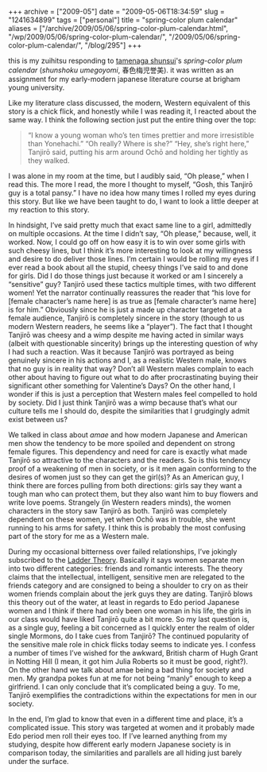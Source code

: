 +++
archive = ["2009-05"]
date = "2009-05-06T18:34:59"
slug = "1241634899"
tags = ["personal"]
title = "spring-color plum calendar"
aliases = ["/archive/2009/05/06/spring-color-plum-calendar.html", "/wp/2009/05/06/spring-color-plum-calendar/", "/2009/05/06/spring-color-plum-calendar/", "/blog/295"]
+++

this is my zuihitsu responding to [tamenaga shunsui][1]'s _spring-color
plum calendar_ (_shunshoku umegoyomi_, 春色梅児誉美). it was written as an
assignment for my early-modern japanese literature course at brigham young
university.

Like my literature class discussed, the modern, Western equivalent of this
story is a chick flick, and honestly while I was reading it, I reacted
about the same way. I think the following section just put the entire
thing over the top:

> “I know a young woman who’s ten times prettier and more irresistible
> than Yonehachi.” “Oh really? Where is she?” “Hey, she’s right here,”
> Tanjirō said, putting his arm around Ochō and holding her tightly as
> they walked.

I was alone in my room at the time, but I audibly said, “Oh please,” when
I read this. The more I read, the more I thought to myself, “Gosh, this
Tanjirō guy is a total pansy.” I have no idea how many times I rolled my
eyes during this story. But like we have been taught to do, I want to look
a little deeper at my reaction to this story.

In hindsight, I’ve said pretty much that exact same line to a girl,
admittedly on multiple occasions. At the time I didn’t say, “Oh please,”
because, well, it worked. Now, I could go off on how easy it is to win
over some girls with such cheesy lines, but I think it’s more interesting
to look at my willingness and desire to do deliver those lines. I’m
certain I would be rolling my eyes if I ever read a book about all the
stupid, cheesy things I’ve said to and done for girls. Did I do those
things just because it worked or am I sincerely a “sensitive” guy? Tanjirō
used these tactics multiple times, with two different women! Yet the
narrator continually reassures the reader that “his love for [female
character’s name here] is as true as [female character’s name here] is for
him.” Obviously since he is just a made up character targeted at a female
audience, Tanjirō is completely sincere in the story (though to us modern
Western readers, he seems like a “player”). The fact that I thought
Tanjirō was cheesy and a wimp despite me having acted in similar ways
(albeit with questionable sincerity) brings up the interesting question of
why I had such a reaction. Was it because Tanjirō was portrayed as being
genuinely sincere in his actions and I, as a realistic Western male, knows
that no guy is in reality that way? Don’t all Western males complain to
each other about having to figure out what to do after procrastinating
buying their significant other something for Valentine’s Days? On the
other hand, I wonder if this is just a perception that Western males feel
compelled to hold by society. Did I just think Tanjirō was a wimp because
that’s what our culture tells me I should do, despite the similarities
that I grudgingly admit exist between us?

We talked in class about _amae_ and how modern Japanese and American men
show the tendency to be more spoiled and dependent on strong female
figures. This dependency and need for care is exactly what made Tanjirō so
attractive to the characters and the readers. So is this tendency proof of
a weakening of men in society, or is it men again conforming to the
desires of women just so they can get the girl(s)? As an American guy,
I think there are forces pulling from both directions: girls say they want
a tough man who can protect them, but they also want him to buy flowers
and write love poems. Strangely (in Western readers minds), the women
characters in the story saw Tanjirō as both. Tanjirō was completely
dependent on these women, yet when Ochō was in trouble, she went running
to his arms for safety. I think this is probably the most confusing part
of the story for me as a Western male.

During my occasional bitterness over failed relationships, I’ve jokingly
subscribed to the [Ladder Theory][2]. Basically it says women separate men
into two different categories: friends and romantic interests. The theory
claims that the intellectual, intelligent, sensitive men are relegated to
the friends category and are consigned to being a shoulder to cry on as
their women friends complain about the jerk guys they are dating. Tanjirō
blows this theory out of the water, at least in regards to Edo period
Japanese women and I think if there had only been one woman in his life,
the girls in our class would have liked Tanjirō quite a bit more. So my
last question is, as a single guy, feeling a bit concerned as I quickly
enter the realm of older single Mormons, do I take cues from Tanjirō? The
continued popularity of the sensitive male role in chick flicks today
seems to indicate yes. I confess a number of times I’ve wished for the
awkward, British charm of Hugh Grant in Notting Hill (I mean, it got him
Julia Roberts so it must be good, right?). On the other hand we talk about
amae being a bad thing for society and men. My grandpa pokes fun at me for
not being “manly” enough to keep a girlfriend. I can only conclude that
it’s complicated being a guy. To me, Tanjirō exemplifies the
contradictions within the expectations for men in our society.

In the end, I’m glad to know that even in a different time and place, it’s
a complicated issue. This story was targeted at women and it probably made
Edo period men roll their eyes too. If I’ve learned anything from my
studying, despite how different early modern Japanese society is in
comparison today, the similarities and parallels are all hiding just
barely under the surface.

[1]: http://en.wikipedia.org/wiki/Shunsui_Tamenaga
[2]: http://www.laddertheory.com/

